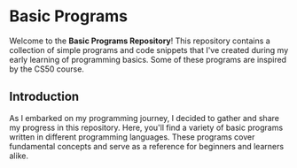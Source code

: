 # Basic Programs

Welcome to the **Basic Programs Repository**! This repository contains a collection of simple programs and code snippets that I've created during my early learning of programming basics. Some of these programs are inspired by the CS50 course.

## Introduction

As I embarked on my programming journey, I decided to gather and share my progress in this repository. Here, you'll find a variety of basic programs written in different programming languages. These programs cover fundamental concepts and serve as a reference for beginners and learners alike.

